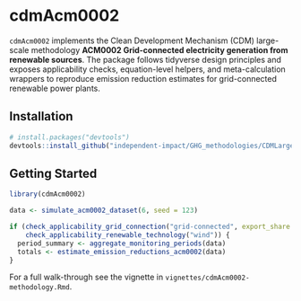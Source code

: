 # cdmAcm0002

`cdmAcm0002` implements the Clean Development Mechanism (CDM) large-scale methodology **ACM0002 Grid-connected electricity generation from renewable sources**. The package follows tidyverse design principles and exposes applicability checks, equation-level helpers, and meta-calculation wrappers to reproduce emission reduction estimates for grid-connected renewable power plants.

## Installation

```r
# install.packages("devtools")
devtools::install_github("independent-impact/GHG_methodologies/CDMLargeScale/cdmAcm0002")
```

## Getting Started

```r
library(cdmAcm0002)

data <- simulate_acm0002_dataset(6, seed = 123)

if (check_applicability_grid_connection("grid-connected", export_share = 0.95) &&
    check_applicability_renewable_technology("wind")) {
  period_summary <- aggregate_monitoring_periods(data)
  totals <- estimate_emission_reductions_acm0002(data)
}
```

For a full walk-through see the vignette in `vignettes/cdmAcm0002-methodology.Rmd`.
